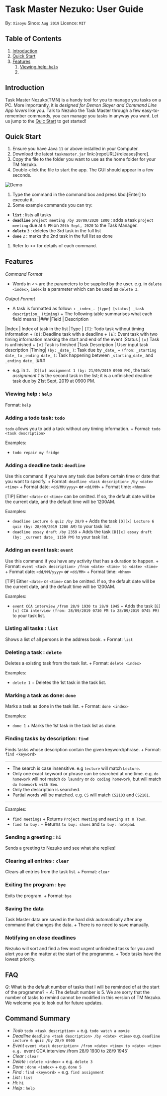 # Task Master Nezuko: User Guide

By: `Xiaoyu`      Since: `Aug 2019`      Licence: `MIT`

## Table of Contents

1. [Introduction](#introduction) 
1. [Quick Start](#quick-start) 
1. [Features](#features) 
    1. [Viewing help: `help`](#viewing-help--help) 
    1. 
## Introduction

Task Master Nezuko(TMN) is a handy tool for you to manage you tasks on a PC. More importantly, it is *designed for Demon Slayer and Command Line App lovers* like you. Talk to Nezuko the Task Master through a few easy-to-remember commands, you can manage you tasks in anyway you want. Let us jump to the [Quic Start](#quick-start) to get started!

## Quick Start

1.  Ensure you have Java `11` or above installed in your Computer.
1.  Download the latest `taskmaster.jar` link:{repoURL}/releases[here].
1.  Copy the file to the folder you want to use as the home folder for your TM Nezuko.
1.  Double-click the file to start the app. The GUI should appear in a few seconds.

![Demo](Ui.png)

1.  Type the command in the command box and press kbd:[Enter] to execute it.
1.  Some example commands you can try:

* **`list`** : lists all tasks
* **`deadline`** `project meeting /by 20/09/2020 1800` : adds a task `project meeting` due at `6 PM` on `20th Sept, 2020` to the Task Manager.
* **`delete`** `3` : deletes the 3rd task in the full list
* **`done`** `2` : marks the 2nd task in the full list as done

1.  Refer to <<Features>> for details of each command.


## Features

####
*Command Format*

* Words in `<` `>` are the parameters to be supplied by the user. e.g. in `delete <index>`, `index` is a parameter which can be used as `delete 3`.

*Output Format*

* A task is formatted as follow: +
    `_index_. [type] [status] _task description_ (timing)` +
The following table summarises what each field means:
|###
|Field | Description

|Index | Index of task in the list
|Type | `[T]`: Todo task without timing information +
`[D]`: Deadline task with a deadline +
`[E]`: Event task with two timing information marking the start and end of the event
|Status | `[x]` Task is unfinished +
`[v]` Task is finished
|Task Description | User input task description
|Timing| `(by:` `_date_` `)`: Task due by `_date_` +
`(from:` `_starting date_` `to` `_ending date_` `)`: Task happening between `_starting_date_` and `_ending date_`
|###

* e.g. in `2. [D][x] assignment 1 (by: 21/09/2019 0900 PM)`, the task _assignment 1_ is the second task in the list; it is a unfinished deadline task due by 21st Sept, 2019 at 0900 PM.


### Viewing help : `help`

Format: `help`

### Adding a todo task: `todo`

`todo` allows you to add a task without any timing information. +
Format: `todo <task description>`

Examples:

* `todo repair my fridge`

### Adding a deadline task: `deadline`

Use this command if you have any task due before certain time or date that you want to specify. +
Format: `deadline <task description> /by <date> <time>` +
Format date: `<dd/MM/yyyy>` **or** `<dd/MM>` +
Format time: `<hhmm>`

[TIP]
Either `<date>` or `<time>` can be omitted. If so, the default date will be the current date, and the default time will be 1200AM.

Examples:

* `deadline Lecture 6 quiz /by 28/9` +
Adds the task `[D][x] Lecture 6 quiz (by: 28/09/2019 1200 AM)` to your task list.
* `deadline essay draft /by 2359` +
Adds the task `[D][x] essay draft (by: _current date_ 1159 PM)` to your task list.

### Adding an event task: `event`

Use this command if you have any activity that has a duration to happen. +
Format: `event <task description> /from <date> <time> to <date> <time>` +
Format date: `<dd/MM/yyyy>` **or** `<dd/MM>` +
Format time: `<hhmm>`

[TIP]
Either `<date>` or `<time>` can be omitted. If so, the default date will be the current date, and the default time will be 1200AM.

Examples:

* `event CCA interview /from 28/9 1930 to 28/9 1945` +
Adds the task `[E][x] CCA interview (from: 28/09/2019 0730 PM to 28/09/2019 0745 PM)` to your task list.

### Listing all tasks : `list`

Shows a list of all persons in the address book. +
Format: `list`

### Deleting a task : `delete`

Deletes a existing task from the task list. +
Format: `delete <index>`

Examples:

* `delete 1` +
Deletes the 1st task in the task list.

### Marking a task as done: `done`

Marks a task as done in the task list. +
Format: `done <index>`

Examples:

* `done 1` +
Marks the 1st task in the task list as done.

### Finding tasks by description: `find`

Finds tasks whose description contain the given keyword/phrase. +
Format: `find <keyword>`

****
* The search is case insensitive. e.g `lecture` will match `Lecture`.
* Only one exact keyword or phrase can be searched at one time. e.g. `do homework` will not match `do laundry` or `do coding homework`, but will match `do homework with Ben`.
* Only the description is searched.
* Partial words will be matched. e.g. `CS` will match `CS2103` and `CS2101`.
****

Examples:

* `find meetings` +
Returns `Project Meeting` and `meeting at U Town`.
* `find to buy:` +
Returns `to buy: shoes` and `to buy: notepad`.

### Sending a greeting : `hi`

Sends a greeting to Nezuko and see what she replies!

### Clearing all entries : `clear`

Clears all entries from the task list. +
Format: `clear`

### Exiting the program : `bye`

Exits the program. +
Format: `bye`

### Saving the data

Task Master data are saved in the hard disk automatically after any command that changes the data. +
There is no need to save manually.

### Notifying on close deadlines

Nezuko will sort and find a few most urgent unfinished tasks for you and alert you on the matter at the start of the programme. +
Todo tasks have the lowest priority.


## FAQ

*Q*: What is the default number of tasks that I will be reminded of at the start of the programme? +
*A*: The default number is 5. We are sorry that the number of tasks to remind cannot be modified in this version of TM Nezuko. We welcome you to look out for future updates.

## Command Summary

* *Todo* `todo <task description>` +
e.g. `todo watch a movie`
* *Deadline* `deadline <task description> /by <date> <time>`
e.g. `deadline Lecture 6 quiz /by 28/9 0900`
* *Event* `event <task description> /from <date> <time> to <date> <time>
e.g. `event CCA interview /from 28/9 1930 to 28/9 1945`
* *Clear* : `clear`
* *Delete* : `delete <index>` +
e.g. `delete 3`
* *Done* : `done <index>` +
e.g. `done 5`
* *Find* : `find <keyword>` +
e.g. `find assignment`
* *List* : `list`
* *Hi*: `hi`
* *Help* : `help`
